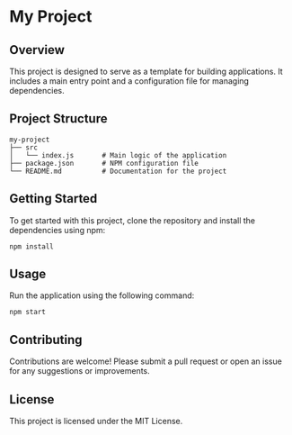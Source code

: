 # My Project

## Overview
This project is designed to serve as a template for building applications. It includes a main entry point and a configuration file for managing dependencies.

## Project Structure
```
my-project
├── src
│   └── index.js       # Main logic of the application
├── package.json       # NPM configuration file
└── README.md          # Documentation for the project
```

## Getting Started
To get started with this project, clone the repository and install the dependencies using npm:

```
npm install
```

## Usage
Run the application using the following command:

```
npm start
```

## Contributing
Contributions are welcome! Please submit a pull request or open an issue for any suggestions or improvements.

## License
This project is licensed under the MIT License.
